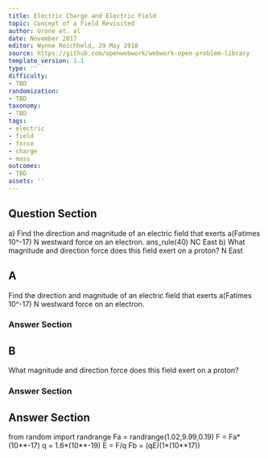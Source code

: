 ```yaml
---
title: Electric Charge and Electric Field
topic: Concept of a Field Revisited
author: Urone et. al
date: November 2017
editor: Wynne Reichheld, 29 May 2018
source: https://github.com/openwebwork/webwork-open-problem-library
template_version: 1.1
type: ''
difficulty:
- TBD
randomization:
- TBD
taxonomy:
- TBD
tags:
- electric
- field
- force
- charge
- mass
outcomes:
- TBD
assets: ''
---
```


## Question Section 

a) Find the direction and magnitude of an electric field that exerts a(Fatimes 10^-17) N westward force on an electron.
ans_rule(40) NC East
b) What magnitude and direction force does this field exert on a proton?
 N East

## A
Find the direction and magnitude of an electric field that exerts a(Fatimes 10^-17) N westward force on an electron.
### Answer Section
## B
What magnitude and direction force does this field exert on a proton?
### Answer Section


## Answer Section

from random import randrange
Fa = randrange(1.02,9.99,0.19) 
F = Fa*(10**-17)
q = 1.6*(10**-19)
E = F/q
Fb = (q*E)*(1*(10**17))